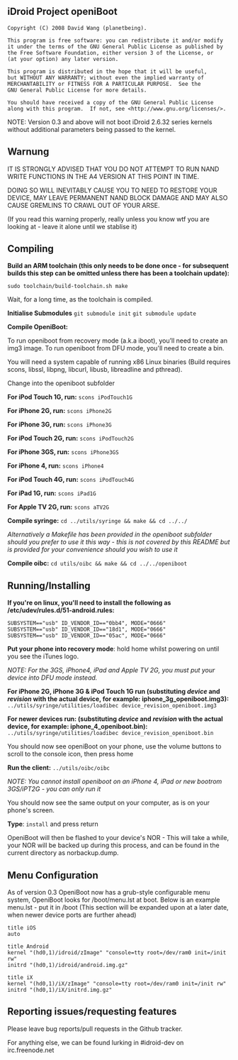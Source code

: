 iDroid Project openiBoot
---------------------------------------------------
	Copyright (C) 2008 David Wang (planetbeing).

    This program is free software: you can redistribute it and/or modify
    it under the terms of the GNU General Public License as published by
    the Free Software Foundation, either version 3 of the License, or
    (at your option) any later version.

    This program is distributed in the hope that it will be useful,
    but WITHOUT ANY WARRANTY; without even the implied warranty of
    MERCHANTABILITY or FITNESS FOR A PARTICULAR PURPOSE.  See the
    GNU General Public License for more details.

    You should have received a copy of the GNU General Public License
    along with this program.  If not, see <http://www.gnu.org/licenses/>.

NOTE: Version 0.3 and above will not boot iDroid 2.6.32 series kernels without additional parameters being passed to the kernel.

Warnung
---------------------------------------------------
IT IS STRONGLY ADVISED THAT YOU DO NOT ATTEMPT TO RUN NAND WRITE FUNCTIONS IN THE A4 VERSION AT THIS POINT IN TIME.

DOING SO WILL INEVITABLY CAUSE YOU TO NEED TO RESTORE YOUR DEVICE, MAY LEAVE PERMANENT NAND BLOCK DAMAGE AND MAY ALSO CAUSE GREMLINS TO CRAWL OUT OF YOUR ARSE.

(If you read this warning properly, really unless you know wtf you are looking at - leave it alone until we stablise it)

Compiling
---------------------------------------------------
**Build an ARM toolchain (this only needs to be done once - for subsequent builds this step can be omitted unless there has been a toolchain update):**

`sudo toolchain/build-toolchain.sh make`
	
Wait, for a long time, as the toolchain is compiled.

**Initialise Submodules**
`git submodule init`
`git submodule update`

**Compile OpeniBoot:**

To run openiboot from recovery mode (a.k.a iboot), you’ll need to create an img3 image.
To run openiboot from DFU mode, you'll need to create a bin.

You will need a system capable of running x86 Linux binaries (Build requires scons, libssl, libpng, libcurl, libusb, libreadline and pthread). 

Change into the openiboot subfolder

**For iPod Touch 1G, run:**
`scons iPodTouch1G`

**For iPhone 2G, run:**
`scons iPhone2G`

**For iPhone 3G, run:**
`scons iPhone3G`

**For iPod Touch 2G, run:**
`scons iPodTouch2G`

**For iPhone 3GS, run:**
`scons iPhone3GS`

**For iPhone 4, run:**
`scons iPhone4`

**For iPod Touch 4G, run:**
`scons iPodTouch4G`

**For iPad 1G, run:**
`scons iPad1G`

**For Apple TV 2G, run:**
`scons aTV2G`

**Compile syringe:**
`cd ../utils/syringe && make && cd ../../`

*Alternatively a Makefile has been provided in the openiboot subfolder should you prefer to use it this way - this is not covered by this README but is provided for your convenience should you wish to use it*

**Compile oibc:**
`cd utils/oibc && make && cd ../../openiboot`

Running/Installing
---------------------------------------------------
**If you're on linux, you'll need to install the following as /etc/udev/rules.d/51-android.rules:**

	SUBSYSTEM=="usb" ID_VENDOR_ID=="0bb4", MODE="0666"
	SUBSYSTEM=="usb" ID_VENDOR_ID=="18d1", MODE="0666"
	SUBSYSTEM=="usb" ID_VENDOR_ID=="05ac", MODE="0666"

**Put your phone into recovery mode**: hold home whilst powering on until you see the iTunes logo.

*NOTE: For the 3GS, iPhone4, iPad and Apple TV 2G, you must put your device into DFU mode instead.*

**For iPhone 2G, iPhone 3G & iPod Touch 1G run (substituting *device* and *revision* with the actual device, for example: iphone_3g_openiboot.img3):** 
`../utils/syringe/utilities/loadibec device_revision_openiboot.img3`

**For newer devices run: (substituting *device* and *revision* with the actual device, for example: iphone_4_openiboot.bin):**
`../utils/syringe/utilities/loadibec device_revision_openiboot.bin`

You should now see openiBoot on your phone, use the volume buttons to scroll to the console icon, then press home

**Run the client:**
`../utils/oibc/oibc`

*NOTE: You cannot install openiboot on an iPhone 4, iPad or new bootrom 3GS/iPT2G - you can only run it*

You should now see the same output on your computer, as is on your phone's screen.

**Type**: 
`install` and press return

OpeniBoot will then be flashed to your device's NOR - This will take a while, your NOR will be backed up during this process, and can be found in the current directory as norbackup.dump.

Menu Configuration
---------------------------------------------------
As of version 0.3 OpeniBoot now has a grub-style configurable menu system, OpeniBoot looks for /boot/menu.lst at boot.
Below is an example menu.lst - put it in /boot (This section will be expanded upon at a later date, when newer device ports are further ahead)

	title iOS
	auto

	title Android
	kernel "(hd0,1)/idroid/zImage" "console=tty root=/dev/ram0 init=/init rw"
	initrd "(hd0,1)/idroid/android.img.gz"

	title iX
	kernel "(hd0,1)/iX/zImage" "console=tty root=/dev/ram0 init=/init rw"
	initrd "(hd0,1)/iX/initrd.img.gz"


Reporting issues/requesting features
--------------------------------------------------
Please leave bug reports/pull requests in the Github tracker.

For anything else, we can be found lurking in #idroid-dev on irc.freenode.net
